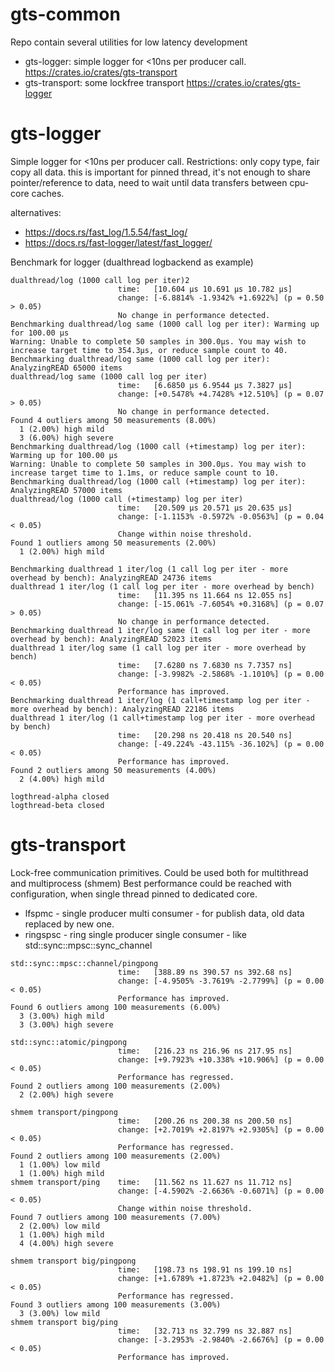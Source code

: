 # gts-common
Repo contain several utilities for low latency development
 * gts-logger: simple logger for <10ns per producer call. https://crates.io/crates/gts-transport
 * gts-transport: some lockfree transport https://crates.io/crates/gts-logger

# gts-logger

Simple logger for <10ns per producer call.
Restrictions: only copy type, fair copy all data. this is important for pinned thread, 
it's not enough to share pointer/reference to data, need to wait until data transfers 
between cpu-core caches. 

alternatives: 
 * https://docs.rs/fast_log/1.5.54/fast_log/
 * https://docs.rs/fast-logger/latest/fast_logger/


Benchmark for logger (dualthread logbackend as example)
```
dualthread/log (1000 call log per iter)2                        
                        time:   [10.604 µs 10.691 µs 10.782 µs]
                        change: [-6.8814% -1.9342% +1.6922%] (p = 0.50 > 0.05)
                        No change in performance detected.
Benchmarking dualthread/log same (1000 call log per iter): Warming up for 100.00 µs
Warning: Unable to complete 50 samples in 300.0µs. You may wish to increase target time to 354.3µs, or reduce sample count to 40.
Benchmarking dualthread/log same (1000 call log per iter): AnalyzingREAD 65000 items                                    
dualthread/log same (1000 call log per iter)                        
                        time:   [6.6850 µs 6.9544 µs 7.3827 µs]
                        change: [+0.5478% +4.7428% +12.510%] (p = 0.07 > 0.05)
                        No change in performance detected.
Found 4 outliers among 50 measurements (8.00%)
  1 (2.00%) high mild
  3 (6.00%) high severe
Benchmarking dualthread/log (1000 call (+timestamp) log per iter): Warming up for 100.00 µs
Warning: Unable to complete 50 samples in 300.0µs. You may wish to increase target time to 1.1ms, or reduce sample count to 10.
Benchmarking dualthread/log (1000 call (+timestamp) log per iter): AnalyzingREAD 57000 items                                   
dualthread/log (1000 call (+timestamp) log per iter)                        
                        time:   [20.509 µs 20.571 µs 20.635 µs]
                        change: [-1.1153% -0.5972% -0.0563%] (p = 0.04 < 0.05)
                        Change within noise threshold.
Found 1 outliers among 50 measurements (2.00%)
  1 (2.00%) high mild

Benchmarking dualthread 1 iter/log (1 call log per iter - more overhead by bench): AnalyzingREAD 24736 items                                     
dualthread 1 iter/log (1 call log per iter - more overhead by bench)                        
                        time:   [11.395 ns 11.664 ns 12.055 ns]
                        change: [-15.061% -7.6054% +0.3168%] (p = 0.07 > 0.05)
                        No change in performance detected.
Benchmarking dualthread 1 iter/log same (1 call log per iter - more overhead by bench): AnalyzingREAD 52023 items                                     
dualthread 1 iter/log same (1 call log per iter - more overhead by bench)                        
                        time:   [7.6280 ns 7.6830 ns 7.7357 ns]
                        change: [-3.9982% -2.5868% -1.1010%] (p = 0.00 < 0.05)
                        Performance has improved.
Benchmarking dualthread 1 iter/log (1 call+timestamp log per iter - more overhead by bench): AnalyzingREAD 22186 items                                     
dualthread 1 iter/log (1 call+timestamp log per iter - more overhead by bench)                        
                        time:   [20.298 ns 20.418 ns 20.540 ns]
                        change: [-49.224% -43.115% -36.102%] (p = 0.00 < 0.05)
                        Performance has improved.
Found 2 outliers among 50 measurements (4.00%)
  2 (4.00%) high mild

logthread-alpha closed
logthread-beta closed
```


# gts-transport

Lock-free communication primitives. Could be used both for multithread and multiprocess (shmem)
Best performance could be reached with configuration, when single thread pinned to 
dedicated core.
 * lfspmc - single producer multi consumer - for publish data, old data replaced by new one.
 * ringspsc - ring single producer single consumer - like  std::sync::mpsc::sync_channel

```
std::sync::mpsc::channel/pingpong                                                                            
                        time:   [388.89 ns 390.57 ns 392.68 ns]
                        change: [-4.9505% -3.7619% -2.7799%] (p = 0.00 < 0.05)
                        Performance has improved.
Found 6 outliers among 100 measurements (6.00%)
  3 (3.00%) high mild
  3 (3.00%) high severe

std::sync::atomic/pingpong                                                                            
                        time:   [216.23 ns 216.96 ns 217.95 ns]
                        change: [+9.7923% +10.338% +10.906%] (p = 0.00 < 0.05)
                        Performance has regressed.
Found 2 outliers among 100 measurements (2.00%)
  2 (2.00%) high severe

shmem transport/pingpong                                                                            
                        time:   [200.26 ns 200.38 ns 200.50 ns]
                        change: [+2.7019% +2.8197% +2.9305%] (p = 0.00 < 0.05)
                        Performance has regressed.
Found 2 outliers among 100 measurements (2.00%)
  1 (1.00%) low mild
  1 (1.00%) high mild
shmem transport/ping    time:   [11.562 ns 11.627 ns 11.712 ns]                                   
                        change: [-4.5902% -2.6636% -0.6071%] (p = 0.00 < 0.05)
                        Change within noise threshold.
Found 7 outliers among 100 measurements (7.00%)
  2 (2.00%) low mild
  1 (1.00%) high mild
  4 (4.00%) high severe

shmem transport big/pingpong                                                                             
                        time:   [198.73 ns 198.91 ns 199.10 ns]
                        change: [+1.6789% +1.8723% +2.0482%] (p = 0.00 < 0.05)
                        Performance has regressed.
Found 3 outliers among 100 measurements (3.00%)
  3 (3.00%) low mild
shmem transport big/ping                                                                               
                        time:   [32.713 ns 32.799 ns 32.887 ns]
                        change: [-3.2953% -2.9840% -2.6676%] (p = 0.00 < 0.05)
                        Performance has improved.



```
